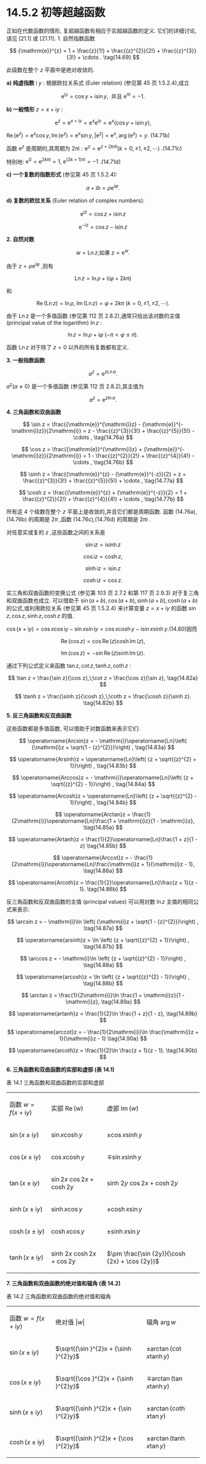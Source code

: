 # 14.5.2 初等超越函数

正如在代数函数的情形, 复超越函数有相应于实超越函数的定义. 它们的详细讨论, 请见 [21.1] 或 [21.11]. 1. 自然指数函数

$$
{\mathrm{e}}^{z} = 1 + \frac{z}{1!} + \frac{{z}^{2}}{2!} + \frac{{z}^{3}}{3!} + \cdots . \tag{14.69}
$$

此级数在整个 $z$ 平面中是绝对收敛的.

**a) 纯虚指数** i $y$ : 根据欧拉关系式 (Euler relation) (参见第 45 页 1.5.2.4),成立

$$
{\mathrm{e}}^{\mathrm{i}y} = \cos y + \mathrm{i}\sin y,\;\text{ 并且 }{\mathrm{e}}^{\pi \mathrm{i}} =  - 1. \tag{14.70}
$$

**b) 一般情形** $z = x + \mathrm{i}y$ :

$$
{\mathrm{e}}^{z} = {\mathrm{e}}^{x + \mathrm{i}y} = {\mathrm{e}}^{x}{\mathrm{e}}^{\mathrm{i}y} = {\mathrm{e}}^{x}\left( {\cos y + \mathrm{i}\sin y}\right) , \tag{14.71a}
$$

$\operatorname{Re}\left( {\mathrm{e}}^{z}\right)  = {\mathrm{e}}^{x}\cos y,\operatorname{Im}\left( {\mathrm{e}}^{z}\right)  = {\mathrm{e}}^{x}\sin y,\left| {\mathrm{e}}^{z}\right|  = {\mathrm{e}}^{x},\arg \left( {\mathrm{e}}^{z}\right)  = y.$ (14.71b)

函数 ${\mathrm{e}}^{z}$ 是周期的,其周期为 ${2\pi }\mathrm{i} : {\mathrm{e}}^{z} = {\mathrm{e}}^{z + {2k\pi }\mathrm{i}}\left( {k = 0, \pm  1, \pm  2,\cdots }\right)$ .(14.71c)

特别地: ${\mathrm{e}}^{0} = {\mathrm{e}}^{{2k\pi }\mathrm{i}} = 1,\;{\mathrm{e}}^{\left( {{2k} + 1}\right) \pi \mathrm{i}} =  - 1$ .(14.71d)

**c) 一个复数的指数形式** (参见第 45 页 1.5.2.4):

$$
a + \mathrm{i}b = \rho {\mathrm{e}}^{\mathrm{i}\varphi }. \tag{14.72}
$$

**d) 复数的欧拉关系** (Euler relation of complex numbers):

$$
{\mathrm{e}}^{\mathrm{i}z} = \cos z + \mathrm{i}\sin z \tag{14.73a}
$$

$$
{\mathrm{e}}^{-\mathrm{i}z} = \cos z - \mathrm{i}\sin z \tag{14.73b}
$$

**2. 自然对数**

$$
w = \operatorname{Ln}z\text{,如果 }z = {\mathrm{e}}^{w}\text{. } \tag{14.74a}
$$

由于 $z = \rho {\mathrm{e}}^{\mathrm{i}\varphi }$ ,则有

$$
\operatorname{Ln}z = \ln \rho  + \mathrm{i}\left( {\varphi  + {2k\pi }}\right)  \tag{14.74b}
$$

和

$$
\operatorname{Re}\left( {\operatorname{Ln}z}\right)  = \ln \rho ,\;\operatorname{Im}\left( {\operatorname{Ln}z}\right)  = \varphi  + {2k\pi }\;\left( {k = 0, \pm  1, \pm  2,\cdots }\right) . \tag{14.74c}
$$

由于 $\operatorname{Ln}z$ 是一个多值函数 (参见第 112 页 2.8.2),通常只给出该对数的主值 (principal value of the logarithm) $\ln z$ :

$$
\ln z = \ln \rho  + \mathrm{i}\varphi \;\left( {-\pi  < \varphi  \leq  \pi }\right) . \tag{14.74d}
$$

函数 $\operatorname{Ln}z$ 对于除了 $z = 0$ 以外的所有复数都有定义.

**3. 一般指数函数**

$$
{a}^{z} = {\mathrm{e}}^{z\operatorname{Ln}a}. \tag{14.75a}
$$

${a}^{z}\left( {a \neq  0}\right)$ 是一个多值函数 (参见第 112 页 2.8.2),其主值为

$$
{a}^{z} = {\mathrm{e}}^{z\ln a}. \tag{14.75b}
$$

**4. 三角函数和双曲函数**

$$
\sin z = \frac{{\mathrm{e}}^{\mathrm{i}z} - {\mathrm{e}}^{-\mathrm{i}z}}{2\mathrm{i}} = z - \frac{{z}^{3}}{3!} + \frac{{z}^{5}}{5!} - \cdots , \tag{14.76a}
$$

$$
\cos z = \frac{{\mathrm{e}}^{\mathrm{i}z} + {\mathrm{e}}^{-\mathrm{i}z}}{2\mathrm{i}} = 1 - \frac{{z}^{2}}{2!} + \frac{{z}^{4}}{4!} - \cdots , \tag{14.76b}
$$

$$
\sinh z = \frac{{\mathrm{e}}^{z} - {\mathrm{e}}^{-z}}{2} = z + \frac{{z}^{3}}{3!} + \frac{{z}^{5}}{5!} + \cdots , \tag{14.77a}
$$

$$
\cosh z = \frac{{\mathrm{e}}^{z} + {\mathrm{e}}^{-z}}{2} = 1 + \frac{{z}^{2}}{2!} + \frac{{z}^{4}}{4!} + \cdots , \tag{14.77b}
$$

所有这 4 个级数在整个 $z$ 平面上是收敛的,并且它们都是周期函数. 函数 (14.76a), (14.76b) 的周期是 ${2\pi }$ ,函数 (14.76c),(14.76d) 的周期是 ${2\pi }\mathrm{i}$ .

对任意实或复的 $z$ ,这些函数之间的关系是

$$
\sin \mathrm{i}z = \mathrm{i}\sinh z \tag{14.78a}
$$

$$
\cos \mathrm{i}z = \cosh z, \tag{14.78b}
$$

$$
\sinh \mathrm{i}z = \mathrm{i}\sin z \tag{14.79a}
$$

$$
\cosh \mathrm{i}z = \cos z. \tag{14.79b}
$$

实三角和双曲函数的变换公式 (参见第 103 页 2.7.2 和第 117 页 2.9.3) 对于复三角和双曲函数也成立. 可以借助于 $\sin \left( {a + b}\right) ,\cos \left( {a + b}\right) ,\sinh \left( {a + b}\right) ,\cosh \left( {a + b}\right)$ 的公式,或利用欧拉关系 (参见第 45 页 1.5.2.4) 来计算变量 $z = x + \mathrm{i}y$ 的函数 $\sin z,\cos z,\sinh z,\cosh z$ 的值.

$\cos \left( {x + \mathrm{i}y}\right)  = \cos x\cos \mathrm{i}y - \sin x\sin \mathrm{i}y = \cos x\cosh y - \mathrm{i}\sin x\sinh y.\left( {14.80}\right)$因而

$$
\operatorname{Re}\left( {\cos z}\right)  = \cos \operatorname{Re}\left( z\right) \cosh \operatorname{Im}\left( z\right) , \tag{14.81a}
$$

$$
\operatorname{Im}\left( {\cos z}\right)  =  - \sin \operatorname{Re}\left( z\right) \sinh \operatorname{Im}\left( z\right) . \tag{14.81b}
$$

通过下列公式定义来函数 $\tan z,\cot z,\tanh z,\coth z$ :

$$
\tan z = \frac{\sin z}{\cos z},\;\cot z = \frac{\cos z}{\sin z}, \tag{14.82a}
$$

$$
\tanh z = \frac{\sinh z}{\cosh z},\;\coth z = \frac{\cosh z}{\sinh z}. \tag{14.82b}
$$

**5. 反三角函数和反双曲函数**

这些函数都是多值函数, 可以借助于对数函数来表示它们:

$$
\operatorname{Arcsin}z =  - \mathrm{i}\operatorname{Ln}\left( {\mathrm{i}z + \sqrt{1 - {z}^{2}}}\right) , \tag{14.83a}
$$

$$
\operatorname{Arsinh}z = \operatorname{Ln}\left( {z + \sqrt{{z}^{2} + 1}}\right) , \tag{14.83b}
$$

$$
\operatorname{Arccos}z =  - \mathrm{i}\operatorname{Ln}\left( {z + \sqrt{{z}^{2} - 1}}\right) , \tag{14.84a}
$$

$$
\operatorname{Arcosh}z = \operatorname{Ln}\left( {z + \sqrt{{z}^{2} - 1}}\right) , \tag{14.84b}
$$

$$
\operatorname{Arctan}z = \frac{1}{2\mathrm{i}}\operatorname{Ln}\frac{1 + \mathrm{i}z}{1 - \mathrm{i}z}, \tag{14.85a}
$$

$$
\operatorname{Artanh}z = \frac{1}{2}\operatorname{Ln}\frac{1 + z}{1 - z} \tag{14.85b}
$$

$$
\operatorname{Arccot}z =  - \frac{1}{2\mathrm{i}}\operatorname{Ln}\frac{\mathrm{i}z + 1}{\mathrm{i}z - 1}, \tag{14.86a}
$$

$$
\operatorname{Arcoth}z = \frac{1}{2}\operatorname{Ln}\frac{z + 1}{z - 1}. \tag{14.86b}
$$

反三角函数和反双曲函数的主值 (principal values) 可以用对数 $\ln z$ 主值的相同公式来表示:

$$
\arcsin z =  - \mathrm{i}\ln \left( {\mathrm{i}z + \sqrt{1 - {z}^{2}}}\right) , \tag{14.87a}
$$

$$
\operatorname{arsinh}z = \ln \left( {z + \sqrt{{z}^{2} + 1}}\right) , \tag{14.87b}
$$

$$
\arccos z =  - \mathrm{i}\ln \left( {z + \sqrt{{z}^{2} - 1}}\right) , \tag{14.88a}
$$

$$
\operatorname{arcosh}z = \ln \left( {z + \sqrt{{z}^{2} - 1}}\right) , \tag{14.88b}
$$

$$
\arctan z = \frac{1}{2\mathrm{i}}\ln \frac{1 + \mathrm{i}z}{1 - \mathrm{i}z}, \tag{14.89a}
$$

$$
\operatorname{artanh}z = \frac{1}{2}\ln \frac{1 + z}{1 - z}, \tag{14.89b}
$$

$$
\operatorname{arccot}z =  - \frac{1}{2\mathrm{i}}\ln \frac{\mathrm{i}z + 1}{\mathrm{i}z - 1} \tag{14.90a}
$$

$$
\operatorname{arcoth}z = \frac{1}{2}\ln \frac{z + 1}{z - 1}. \tag{14.90b}
$$

**6. 三角函数和双曲函数的实部和虚部 (表 14.1)**

表 14.1 三角函数和双曲函数的实部和虚部

<table><tr><td>

函数 $w = f\left( {x + \mathrm{i}y}\right)$

</td><td>

实部 $\operatorname{Re}\left( w\right)$

</td><td>

虚部 $\operatorname{Im}\left( w\right)$

</td></tr><tr><td>

$\sin \left( {x \pm  \mathrm{i}y}\right)$

</td><td>

$\sin x\cosh y$

</td><td>

$\pm  \cos x\sinh y$

</td></tr><tr><td>

$\cos \left( {x \pm  \mathrm{i}y}\right)$

</td><td>

$\cos x\cosh y$

</td><td>

$\mp  \sin x\sinh y$

</td></tr><tr><td>

$\tan \left( {x \pm  \mathrm{i}y}\right)$

</td><td>

$\sin {2x}$ $\cos {2x} + \cosh {2y}$

</td><td>

sinh ${2y}$ $\cos {2x} + \cosh {2y}$

</td></tr><tr><td>

$\sinh \left( {x \pm  \mathrm{i}y}\right)$

</td><td>

$\sinh x\cos y$

</td><td>

$\pm  \cosh x\sin y$

</td></tr><tr><td>

$\cosh \left( {x \pm  \mathrm{i}y}\right)$

</td><td>

$\cosh x\cos y$

</td><td>

$\pm  \sinh x\sin y$

</td></tr><tr><td>

$\tanh \left( {x \pm  \mathrm{i}y}\right)$

</td><td>

sinh ${2x}$ $\cosh {2x} + \cos {2y}$

</td><td>

$\pm  \frac{\sin {2y}}{\cosh {2x} + \cos {2y}}$

</td></tr></table>

**7. 三角函数和双曲函数的绝对值和辐角 (表 14.2)**

表 14.2 三角函数和双曲函数的绝对值和辐角

<table><tr><td>

函数 $w = f\left( {x + \mathrm{i}y}\right)$

</td><td>

绝对值 $\left| w\right|$

</td><td>

辐角 $\arg w$

</td></tr><tr><td>

$\sin \left( {x \pm  \mathrm{i}y}\right)$

</td><td>

$\sqrt{{\sin }^{2}x + {\sinh }^{2}y}$

</td><td>

$\pm  \arctan \left( {\cot x\tanh y}\right)$

</td></tr><tr><td>

$\cos \left( {x \pm  \mathrm{i}y}\right)$

</td><td>

$\sqrt{{\cos }^{2}x + {\sinh }^{2}y}$

</td><td>

$\mp  \arctan \left( {\tan x\tanh y}\right)$

</td></tr><tr><td>

$\sinh \left( {x \pm  \mathrm{i}y}\right)$

</td><td>

$\sqrt{{\sinh }^{2}x + {\sin }^{2}y}$

</td><td>

$\pm  \arctan \left( {\coth x\tan y}\right)$

</td></tr><tr><td>

$\cosh \left( {x \pm  \mathrm{i}y}\right)$

</td><td>

$\sqrt{{\sinh }^{2}x + {\cos }^{2}y}$

</td><td>

$\pm  \arctan \left( {\tanh x\tan y}\right)$

</td></tr></table>
